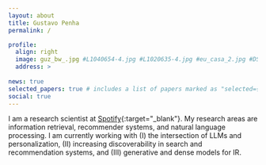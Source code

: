 ```yaml
---
layout: about
title: Gustavo Penha
permalink: /

profile:
  align: right
  image: guz_bw_.jpg #L1040654-4.jpg #L1020635-4.jpg #eu_casa_2.jpg #DSCF1350.jpg #eu_barcelona.jpg
  address: >
    
news: true
selected_papers: true # includes a list of papers marked as "selected={true}"
social: true
---
```


I am a research scientist at [Spotify](https://research.atspotify.com/){:target="_blank"}. My research areas are information retrieval, recommender systems, and natural language processing. I am currently working with (I) the intersection of LLMs and personalization, (II) increasing discoverability in search and recommendation systems, and (III) generative and dense models for IR. 

<!-- Beyond my job I dedicate time to [photography](https://guzpenha.github.io/gallery/){:target="_blank"}. -->
 
<!-- I have BSc and MSc degrees from the department of Computer Science of UFMG, where I was supervised by [Rodrygo Santos](https://homepages.dcc.ufmg.br/~rodrygo/){:target="_blank"}. I worked as a data scientist for 3 years in Hekima, which was later bought by [iFood to boost their AI talent base](https://www.zdnet.com/article/brazilian-unicorn-ifood-announces-acqui-hire-to-boost-ai-talent-base/){:target="_blank"}. -->


<!-- <a onclick="showExtraText()" id="extraTextButton">[+]</a> -->
<!-- <script>
function showExtraText() {
  var aButton = document.getElementById("extraTextButton");  
  var x = document.getElementById("extraText");
  if (x.style.display === "none") {
    x.style.display = "block";    
    aButton.innerHTML="[-]";
  } else {
    x.style.display = "none";
    aButton.innerHTML="[+]";    
  }
}
</script> -->

<!-- I interned at [Amazon](https://www.amazon.science/){:target="_blank"}'s Alexa Shopping team in 2021, where I did research on explanations for voice product search ([CHI'22](https://drive.google.com/file/d/1vRsMUhZVan6zGnmaqOsyc5zkxycvjfXA/view?usp=sharing){:target="_blank"} & [CHIIR'22](https://drive.google.com/file/d/1ePxVcIkZRmnmedWJZu3zV-FaIW6bczki/view?usp=sharing){:target="_blank"}), and I have a research internship planned with [Spotify](https://research.atspotify.com/){:target="_blank"} for 2022. -->
<!-- - Conversational search and recommendation -->

<!-- I believe my research is best when driven by curiosity. I am intrigued by surprising phenomenas observed in machine learning, and this makes me want to figure out why they happen. For example, when I first read about curriculum learning---a technique inspired by human learning in which you change the order of the training batches so that easy instances come first than hard ones---I could not really grasp why this technique work in the context of training neural networks. This lead me to try to apply this to the topic of my PhD, which resulted in our paper [curriculum learning for IR](https://arxiv.org/abs/1912.08555){:target="_blank"}. After conducting empirical work in the Information Retrieval (IR) domain and thinking about this problem for a while, my intuitive explanation for why curriculum learning works here is that it acts as a filter for batches with uninformative instances: less iterations are spent on 'easy' instances and more iterations are spent on the 'difficult' ones. The study on curriculum learning is one of the ealier papers of my PhD, below you can find a list of selected publications. -->


<!-- __I am looking for research internship positions for 2022 in the fields of NLP, IR and ML__.  -->
<!-- You can find a list of selected publications below, or all of them on my [google scholar](https://scholar.google.com/citations?user=kfDXd2MAAAAJ) 🎓. -->



<!-- [1-page CV](https://guzpenha.github.io/guzblog/assets/pdf/vitae.pdf). -->

<!-- Label smoothing. -->

<!-- Uncertainty and calibration. -->

<!-- To get an idea of my current research a good beginning is with [MANtIS](https://guzpenha.github.io/MANtIS/){:target="_blank"}, a novel dialogue corpus of information-seeking conversations which has a few properties previous datasets lack. We used MANtIS to study how neural rankers for dialogue perform on unseen domains, and how to improve them in the [domain adaptation](https://guzpenha.github.io/guzblog/assets/pdf/Domain_Adaptation_for_CRR_CAIR20.pdf){:target="_blank"} setup. In our ECIR'20 paper we showed that by intelligently sorting the training batches we get more effective neural rankers, i.e. [curriculum learning for IR](https://arxiv.org/abs/1912.08555){:target="_blank"}. Recently, we reflected on the [challenges](https://guzpenha.github.io/guzblog/assets/pdf/Challenges_CONVERSE20.pdf){:target="_blank"} of current offline evaluation schemes for conversational search tasks, discussing a few implicit and explicit assumptions and their implications. On our RecSys'20 [paper](https://dl.acm.org/doi/10.1145/3383313.3412249){:target="_blank"} we explore what types of knowledge off-the-shelf BERT has about recommendation items, e.g. movies and books, with different probes and how to employ such LMs for conversational recommendation.

 I am currently developing a library to conduct experiments with pre-trained transformers, e.g. BERT, for ranking: [**transformer-rankers**](https://guzpenha.github.io/transformer_rankers/){:target="_blank"}. It can be used to train and evaluate a transformer-based model for different ranking tasks, such as passage retrieval, adhoc retrieval and conversation response ranking. Two of my recent papers ([EACL'21](https://arxiv.org/pdf/2101.04356.pdf){:target="_blank"} and [ECIR'21](https://arxiv.org/pdf/2012.08575.pdf){:target="_blank"}) used the library for experimental evaluation. -->
